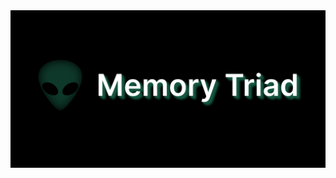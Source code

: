 
<a href="https://github.com/mtriad/mtriad.github.io">
<img src="https://raw.githubusercontent.com/mtriad/mtriad/main/mtriad.png" alt="[img]" width="512" />
</a>
